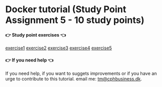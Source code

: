 # Docker tutorial (Study Point Assignment 5 - 10 study points)

#### 👉 Study point exercises 👈
 [exercise1](/deck/DockerMySQL.md) 
 [exercise2](/deck/DockerWebApp.md) 
 [exercise3](/deck/DockerVolumeCompose.md)
 [exercise4](/deck/DockerWebAppMySQL.md) 
 [exercise5](/deck/DockerWebAppMySQLCompose.md) 

#### 👉 If you need help 👈
If you need help, if you want to suggets improvements or if you have an urge to contribute to this tutorial. email me: 
<tm@cphbusiness.dk>.
